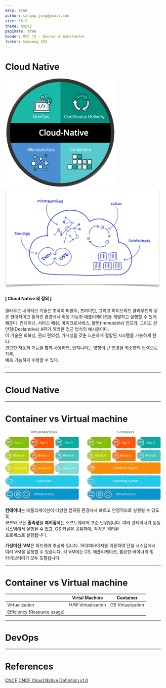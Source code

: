 ```yaml
---
marp: true
author: sangup.jung@gmail.com
size: 16:9
theme: mspt2
paginate: true
header: MSP T2 - Docker & Kubernetes
footer: Samsung SDS
---
```



# Cloud Native

![h:200](./img/cloud_native_1.png) ![h:200](./img/cloud_native_3.png)

#### [ Cloud Native 의 정의 ]
클라우드 네이티브 기술은 조직이 퍼블릭, 프라이빗, 그리고 하이브리드 클라우드와 같은 현대적이고 동적인 환경에서 확장 가능한 애플리케이션을 개발하고 실행할 수 있게 해준다. 컨테이너, 서비스 메쉬, 마이크로서비스, 불변(Immutable) 인프라, 그리고 선언형(Declarative) API가 이러한 접근 방식의 예시들이다.  
이 기술은 회복성, 관리 편의성, 가시성을 갖춘 느슨하게 결합된 시스템을 가능하게 한다.  
견고한 자동화 기능을 함께 사용하면, 엔지니어는 영향이 큰 변경을 최소한의 노력으로 자주,  
예측 가능하게 수행할 수 있다.  
...

---

# Cloud Native


---

# Container vs Virtual machine

![h:280 center](./img/containers-vs-vm.png)

**컨테이너**는 애플리케이션이 다양한 컴퓨팅 환경에서 빠르고 안정적으로 실행될 수 있도록  
**코드**와 모든 **종속성**을 **패키징**하는 소프트웨어의 표준 단위입니다.
여러 컨테이너가 동일 시스템에서 실행될 수 있고, OS 커널을 공유하며, 각각은 격리된  
프로세스로 실행됩니다.

**가상머신-VM**은 하드웨어 추상화 입니다. 하이퍼바이저를 이용하여 단일 시스템에서  
여러 VM을 실행할 수 있습니다. 각 VM에는 OS, 애플리케이션, 필요한 바이너리 및  
라이브러리가 모두 포함됩니다.


---

# Container vs Virtual machine

| | Virtal Machine | Container |
| :--- | :----: | :----: |
| Virtualization | H/W Virtualization | OS Virtualization |
| Efficiency (Resource usage) |  |  |


---

# DevOps


---

# References

[CNCF](https://cncf.io)
[CNCF Cloud Native Definition v1.0](https://github.com/cncf/toc/blob/main/DEFINITION.md)